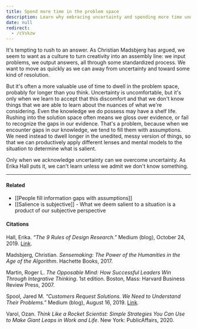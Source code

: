 ```yaml
---
title: Spend more time in the problem space
description: Learn why embracing uncertainty and spending more time understanding problems leads to better solutions by avoiding assumptions and applying thoughtful analysis in decision-making.
date: null
redirect:
  - /cVskzw
---
```


It's tempting to rush to an answer. As Christian Madsbjerg has argued, we seem to want as a culture to turn creativity into an assembly line: we input problems, we output answers, all through some standardized process. We want to move as quickly as we can away from uncertainty and toward some kind of resolution.

But it's often a more valuable use of time to dwell in the problem space, probably for longer than you think. Uncertainty is uncomfortable, but it's only when we learn to accept that this discomfort and that we don't know things that we are able to learn about the nuances of what we're considering. Even the knowledge we do possess may have a shelf life. Rushing into the solution space often means we gloss over evidence, or fail to recognize the gaps in our evidence. That's a problem, because when we encounter gaps in our knowledge, we tend to fill them with assumptions. We need instead to dwell longer in the unedited, messy version of things, so that we can productively apply different lenses and mental models to the situation to determine what is salient.

Only when we acknowledge uncertainty can we overcome uncertainty. As Erika Hall puts it, we can't learn unless we admit we don't know something.

---

#### Related

- [[People fill information gaps with assumptions]]
- [[Salience is subjective]] - What we deem salient to a situation is a product of our subjective perspective

#### Citations

Hall, Erika. _“The 9 Rules of Design Research.”_ Medium (blog), October 24, 2019. [Link](https://medium.com/mule-design/the-9-rules-of-design-research-1a273fdd1d3b).

Madsbjerg, Christian. _Sensemaking: The Power of the Humanities in the Age of the Algorithm_. Hachette Books, 2017.

Martin, Roger L. _The Opposable Mind: How Successful Leaders Win Through Integrative Thinking_. 1st edition. Boston, Mass: Harvard Business Review Press, 2007.

Spool, Jared M. _“Customers Request Solutions. We Need to Understand Their Problems.”_ Medium (blog), August 16, 2019. [Link](https://medium.com/@jmspool/customers-request-solutions-we-need-to-understand-their-problems-41db3b5c6d4d).

Varol, Ozan. _Think Like a Rocket Scientist: Simple Strategies You Can Use to Make Giant Leaps in Work and Life_. New York: PublicAffairs, 2020.
